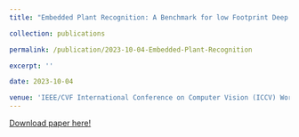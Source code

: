 ```yaml
---
title: "Embedded Plant Recognition: A Benchmark for low Footprint Deep Neural Networks"

collection: publications

permalink: /publication/2023-10-04-Embedded-Plant-Recognition

excerpt: ''

date: 2023-10-04

venue: 'IEEE/CVF International Conference on Computer Vision (ICCV) Workshops'
---
```

<a href="https://openaccess.thecvf.com/content/ICCV2023W/CVPPA/html/Amine_Embedded_Plant_Recognition_A_Benchmark_for_low_Footprint_Deep_Neural_ICCVW_2023_paper.html">Download paper here!</a>
